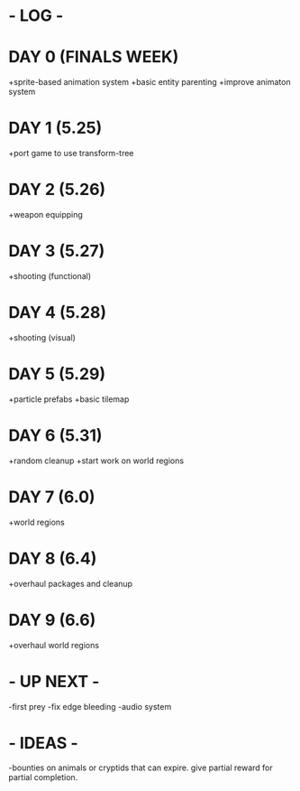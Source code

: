 # - LOG -

# DAY 0 (FINALS WEEK)
+sprite-based animation system
+basic entity parenting
+improve animaton system

# DAY 1 (5.25)
+port game to use transform-tree

# DAY 2 (5.26)
+weapon equipping

# DAY 3 (5.27)
+shooting (functional)

# DAY 4 (5.28)
+shooting (visual)

# DAY 5 (5.29)
+particle prefabs
+basic tilemap

# DAY 6 (5.31)
+random cleanup
+start work on world regions

# DAY 7 (6.0)
+world regions

# DAY 8 (6.4)
+overhaul packages and cleanup 

# DAY 9 (6.6)
+overhaul world regions


# - UP NEXT -
-first prey
-fix edge bleeding
-audio system


# - IDEAS -
-bounties on animals or cryptids that can expire. give partial reward for partial completion. 
